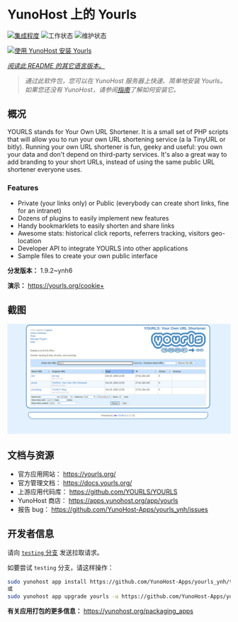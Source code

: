 <!--
注意：此 README 由 <https://github.com/YunoHost/apps/tree/master/tools/readme_generator> 自动生成
请勿手动编辑。
-->

# YunoHost 上的 Yourls

[![集成程度](https://apps.yunohost.org/badge/integration/yourls)](https://ci-apps.yunohost.org/ci/apps/yourls/)
![工作状态](https://apps.yunohost.org/badge/state/yourls)
![维护状态](https://apps.yunohost.org/badge/maintained/yourls)

[![使用 YunoHost 安装 Yourls](https://install-app.yunohost.org/install-with-yunohost.svg)](https://install-app.yunohost.org/?app=yourls)

*[阅读此 README 的其它语言版本。](./ALL_README.md)*

> *通过此软件包，您可以在 YunoHost 服务器上快速、简单地安装 Yourls。*  
> *如果您还没有 YunoHost，请参阅[指南](https://yunohost.org/install)了解如何安装它。*

## 概况

YOURLS stands for Your Own URL Shortener. It is a small set of PHP scripts that will allow you to run your own URL shortening service (a la TinyURL or bitly).
Running your own URL shortener is fun, geeky and useful: you own your data and don't depend on third-party services. It's also a great way to add branding to your short URLs, instead of using the same public URL shortener everyone uses.

### Features

- Private (your links only) or Public (everybody can create short links, fine for an intranet)
- Dozens of plugins to easily implement new features
- Handy bookmarklets to easily shorten and share links
- Awesome stats: historical click reports, referrers tracking, visitors geo-location
- Developer API to integrate YOURLS into other applications
- Sample files to create your own public interface


**分发版本：** 1.9.2~ynh6

**演示：** <https://yourls.org/cookie+>

## 截图

![Yourls 的截图](./doc/screenshots/p4.png)

## 文档与资源

- 官方应用网站： <https://yourls.org/>
- 官方管理文档： <https://docs.yourls.org/>
- 上游应用代码库： <https://github.com/YOURLS/YOURLS>
- YunoHost 商店： <https://apps.yunohost.org/app/yourls>
- 报告 bug： <https://github.com/YunoHost-Apps/yourls_ynh/issues>

## 开发者信息

请向 [`testing` 分支](https://github.com/YunoHost-Apps/yourls_ynh/tree/testing) 发送拉取请求。

如要尝试 `testing` 分支，请这样操作：

```bash
sudo yunohost app install https://github.com/YunoHost-Apps/yourls_ynh/tree/testing --debug
或
sudo yunohost app upgrade yourls -u https://github.com/YunoHost-Apps/yourls_ynh/tree/testing --debug
```

**有关应用打包的更多信息：** <https://yunohost.org/packaging_apps>
